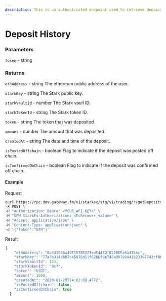```yaml
---
description: This is an authenticated endpoint used to retrieve deposits. A token can be specified to get deposits for a specific token. The limit of deposits returned is 1000.
---
```

# Deposit History

### **Parameters**

`token` - string

### **Returns**
`ethAddress` - string
The ethereum public address of the user.

`starkKey` - string
The Stark public key.

`starkVaultId` - number
The Stark vault ID.

`starkTokenId` - string
The Stark token ID.

`token` - string
The token that was deposited

`amount` - number
The amount that was deposited.

`createdAt` - string
The date and time of the deposit.

`isPostedOffchain` - boolean
Flag to indicate if the deposit was posted off chain.

`isConfirmedOnChain` - boolean
Flag to indicate if the deposit was confirmed off chain.

#### **Example**

Request

```bash
curl https://rpc.dev.gateway.fm/v1/starkex/stg/v1/trading/r/getDeposits \
-X POST \
-H "Authorization: Bearer <YOUR_API_KEY>" \
-H "GFM-StarkEx-Authorization: <EcRecover_value>" \
-H "Accept: application/json" \
-H "Content-Type: application/json" \  
-d '{"token":"ETH"}'
```


Result

```javascript
{
    "ethAddress": "0x341E46a49F15785373edE443Df0220DEa6a41Bbc",
    "starkKey": "77a3b314db07c45076d11f62b6f9e748a39790441823307743cf00d6597ea43",
    "starkVaultId": 123,
    "starkTokenId": "0x7",
    "token": "USDT",
    "amount": 1000,
    "createdAt": "2020-01-29T14:02:08.477Z",
    "isPostedOffchain": false,
    "isConfirmedOnChain": true
  }
```